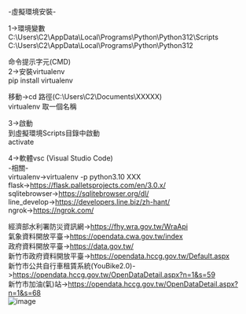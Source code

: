 -虛擬環境安裝-  

1->環境變數  
C:\Users\C2\AppData\Local\Programs\Python\Python312\Scripts  
C:\Users\C2\AppData\Local\Programs\Python\Python312  

命令提示字元(CMD)  
2->安裝virtualenv  
pip install virtualenv  

移動->cd 路徑(C:\Users\C2\Documents\XXXXX)  
virtualenv 取一個名稱  
  
3->啟動  
到虛擬環境Scripts目錄中啟動  
activate  

4->軟體vsc (Visual Studio Code)  
-相關-  
virtualenv->virtualenv -p python3.10 XXX  
flask->https://flask.palletsprojects.com/en/3.0.x/  
sqlitebrowser->https://sqlitebrowser.org/dl/  
line_develop->https://developers.line.biz/zh-hant/  
ngrok->https://ngrok.com/  
    
經濟部水利署防災資訊網->https://fhy.wra.gov.tw/WraApi  
氣象資料開放平臺->https://opendata.cwa.gov.tw/index  
政府資料開放平臺->https://data.gov.tw/  
新竹市政府資料開放平臺->https://opendata.hccg.gov.tw/Default.aspx  
新竹市公共自行車租賃系統(YouBike2.0)->https://opendata.hccg.gov.tw/OpenDataDetail.aspx?n=1&s=59  
新竹市加油(氣)站->https://opendata.hccg.gov.tw/OpenDataDetail.aspx?n=1&s=68  
![image](https://github.com/miyachun/chu-web-program/blob/main/demo.png)
